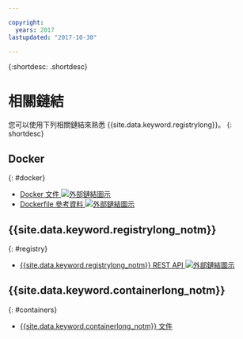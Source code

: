 ```yaml
---

copyright:
  years: 2017
lastupdated: "2017-10-30"

---
```


{:shortdesc: .shortdesc}


# 相關鏈結

您可以使用下列相關鏈結來熟悉 {{site.data.keyword.registrylong}}。
{: shortdesc}

## Docker
{: #docker}

<ul>
<li><a href="https://docs.docker.com/engine/" target="_blank">Docker 文件 <img src="../../icons/launch-glyph.svg" alt="外部鏈結圖示"></a>
<li><a href="http://docs.docker.com/engine/reference/builder/" target="_blank">Dockerfile 參考資料 <img src="../../icons/launch-glyph.svg" alt="外部鏈結圖示"></a>
</ul>

## {{site.data.keyword.registrylong_notm}}
{: #registry}

<ul>
<li><a href="https://registry.ng.bluemix.net/api/doc/" target="_blank">{{site.data.keyword.registrylong_notm}} REST API <img src="../../icons/launch-glyph.svg" alt="外部鏈結圖示"></a>
</ul>

## {{site.data.keyword.containerlong_notm}}
{: #containers}

* [{{site.data.keyword.containerlong_notm}} 文件](../../containers/container_index.html)
